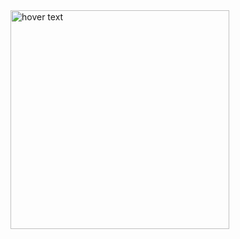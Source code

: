 <img src="C:\Users\Anamta computer\Desktop\pep\udemy Webcamp2021\udemy_bootcamp.png" width="350" title="hover text">



